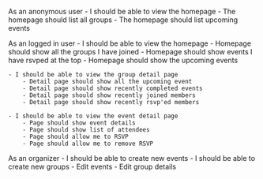 As an anonymous user
    - I should be able to view the homepage
         - The homepage should list all groups
         - The homepage should list upcoming events


As an logged in user
    - I should be able to view the homepage
        - Homepage should show all the groups I have joined
        - Homepage should show events I have rsvped at the top
        - Homepage should show the upcoming events


    - I should be able to view the group detail page
        - Detail page should show all the upcoming event
        - Detail page should show recently completed events
        - Detail page should show recently joined members
        - Detail page should show recently rsvp'ed members

    - I should be able to view the event detail page
        - Page should show event details
        - Page should show list of attendees
        - Page should allow me to RSVP
        - Page should allow me to remove RSVP

As an organizer
    - I should be able to create new events
    - I should be able to create new groups
    - Edit events
    - Edit group details